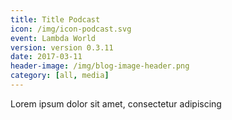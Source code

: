 ```yaml
---
title: Title Podcast
icon: /img/icon-podcast.svg
event: Lambda World
version: version 0.3.11
date: 2017-03-11
header-image: /img/blog-image-header.png
category: [all, media]
---
```


Lorem ipsum dolor sit amet, consectetur adipiscing
